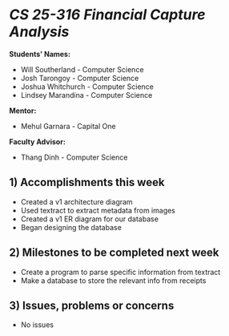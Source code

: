 # *CS 25-316 Financial Capture Analysis*

**Students' Names:**
* Will Southerland - Computer Science 
* Josh Tarongoy - Computer Science 
* Joshua Whitchurch - Computer Science 
* Lindsey Marandina - Computer Science 

**Mentor:**
* Mehul Garnara - Capital One

**Faculty Advisor:**
* Thang Dinh - Computer Science

## 1) Accomplishments this week ##
   - Created a v1 architecture diagram
   - Used textract to extract metadata from images
   - Created a v1 ER diagram for our database
   - Began designing the database

## 2) Milestones to be completed next week ##
   - Create a program to parse specific information from textract
   - Make a database to store the relevant info from receipts

## 3) Issues, problems or concerns ##
   - No issues
   

